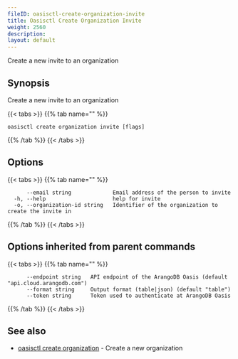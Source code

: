 ```yaml
---
fileID: oasisctl-create-organization-invite
title: Oasisctl Create Organization Invite
weight: 2560
description: 
layout: default
---
```

Create a new invite to an organization

## Synopsis

Create a new invite to an organization

{{< tabs >}}
{{% tab name="" %}}
```
oasisctl create organization invite [flags]
```
{{% /tab %}}
{{< /tabs >}}

## Options

{{< tabs >}}
{{% tab name="" %}}
```
      --email string             Email address of the person to invite
  -h, --help                     help for invite
  -o, --organization-id string   Identifier of the organization to create the invite in
```
{{% /tab %}}
{{< /tabs >}}

## Options inherited from parent commands

{{< tabs >}}
{{% tab name="" %}}
```
      --endpoint string   API endpoint of the ArangoDB Oasis (default "api.cloud.arangodb.com")
      --format string     Output format (table|json) (default "table")
      --token string      Token used to authenticate at ArangoDB Oasis
```
{{% /tab %}}
{{< /tabs >}}

## See also

* [oasisctl create organization](oasisctl-create-organization)	 - Create a new organization


